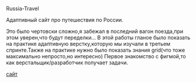
Russia-Travel

Адаптивный сайт про путешествия по России.

Это было чертовски сложно,я забежал в последний вагон поезда,при этом уверен,что будут переделки...
В этой работы гланое было показать на практике адаптивную верстку,которую мы изучали в третьем спринте.Также на практике нужно было показать знания  grid(что тоже максимально непросто,но интересно)
Первое знакомство с фигмой,то как верстальщик/разработчик получает задачи.


[сайт](https://romanbabskikh.github.io/russian-travel/)


